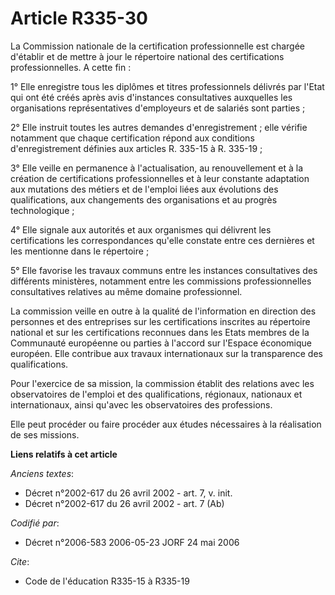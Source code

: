 # Article R335-30

La Commission nationale de la certification professionnelle est chargée d'établir et de mettre à jour le répertoire national
des certifications professionnelles. A cette fin :

1° Elle enregistre tous les diplômes et titres professionnels délivrés par l'Etat qui ont été créés après avis d'instances
consultatives auxquelles les organisations représentatives d'employeurs et de salariés sont parties ;

2° Elle instruit toutes les autres demandes d'enregistrement ; elle vérifie notamment que chaque certification répond aux
conditions d'enregistrement définies aux articles R. 335-15 à R. 335-19 ;

3° Elle veille en permanence à l'actualisation, au renouvellement et à la création de certifications professionnelles et à
leur constante adaptation aux mutations des métiers et de l'emploi liées aux évolutions des qualifications, aux changements
des organisations et au progrès technologique ;

4° Elle signale aux autorités et aux organismes qui délivrent les certifications les correspondances qu'elle constate entre
ces dernières et les mentionne dans le répertoire ;

5° Elle favorise les travaux communs entre les instances consultatives des différents ministères, notamment entre les
commissions professionnelles consultatives relatives au même domaine professionnel.

La commission veille en outre à la qualité de l'information en direction des personnes et des entreprises sur les
certifications inscrites au répertoire national et sur les certifications reconnues dans les Etats membres de la Communauté
européenne ou parties à l'accord sur l'Espace économique européen. Elle contribue aux travaux internationaux sur la
transparence des qualifications.

Pour l'exercice de sa mission, la commission établit des relations avec les observatoires de l'emploi et des qualifications,
régionaux, nationaux et internationaux, ainsi qu'avec les observatoires des professions.

Elle peut procéder ou faire procéder aux études nécessaires à la réalisation de ses missions.

**Liens relatifs à cet article**

_Anciens textes_:

  - Décret n°2002-617 du 26 avril 2002 - art. 7, v. init.
  - Décret n°2002-617 du 26 avril 2002 - art. 7 (Ab)

_Codifié par_:

  - Décret n°2006-583 2006-05-23 JORF 24 mai 2006

_Cite_:

  - Code de l'éducation R335-15 à R335-19

